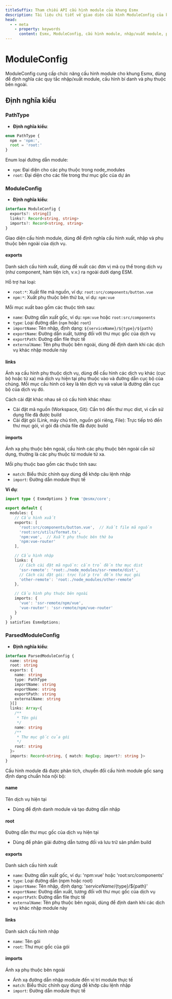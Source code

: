 ```yaml
---
titleSuffix: Tham chiếu API cấu hình module của khung Esmx
description: Tài liệu chi tiết về giao diện cấu hình ModuleConfig của khung Esmx, bao gồm các quy tắc nhập/xuất module, cấu hình bí danh và quản lý phụ thuộc bên ngoài, giúp nhà phát triển hiểu sâu về hệ thống module hóa của khung.
head:
  - - meta
    - property: keywords
      content: Esmx, ModuleConfig, cấu hình module, nhập/xuất module, phụ thuộc bên ngoài, cấu hình bí danh, quản lý phụ thuộc, khung ứng dụng web
---
```


# ModuleConfig

ModuleConfig cung cấp chức năng cấu hình module cho khung Esmx, dùng để định nghĩa các quy tắc nhập/xuất module, cấu hình bí danh và phụ thuộc bên ngoài.

## Định nghĩa kiểu

### PathType

- **Định nghĩa kiểu**:
```ts
enum PathType {
  npm = 'npm:', 
  root = 'root:'
}
```

Enum loại đường dẫn module:
- `npm`: Đại diện cho các phụ thuộc trong node_modules
- `root`: Đại diện cho các file trong thư mục gốc của dự án

### ModuleConfig

- **Định nghĩa kiểu**:
```ts
interface ModuleConfig {
  exports?: string[]
  links?: Record<string, string>
  imports?: Record<string, string>
}
```

Giao diện cấu hình module, dùng để định nghĩa cấu hình xuất, nhập và phụ thuộc bên ngoài của dịch vụ.

#### exports

Danh sách cấu hình xuất, dùng để xuất các đơn vị mã cụ thể trong dịch vụ (như component, hàm tiện ích, v.v.) ra ngoài dưới dạng ESM.

Hỗ trợ hai loại:
- `root:*`: Xuất file mã nguồn, ví dụ: `root:src/components/button.vue`
- `npm:*`: Xuất phụ thuộc bên thứ ba, ví dụ: `npm:vue`

Mỗi mục xuất bao gồm các thuộc tính sau:
- `name`: Đường dẫn xuất gốc, ví dụ: `npm:vue` hoặc `root:src/components`
- `type`: Loại đường dẫn (`npm` hoặc `root`)
- `importName`: Tên nhập, định dạng: `${serviceName}/${type}/${path}`
- `exportName`: Đường dẫn xuất, tương đối với thư mục gốc của dịch vụ
- `exportPath`: Đường dẫn file thực tế
- `externalName`: Tên phụ thuộc bên ngoài, dùng để định danh khi các dịch vụ khác nhập module này

#### links

Ánh xạ cấu hình phụ thuộc dịch vụ, dùng để cấu hình các dịch vụ khác (cục bộ hoặc từ xa) mà dịch vụ hiện tại phụ thuộc vào và đường dẫn cục bộ của chúng. Mỗi mục cấu hình có key là tên dịch vụ và value là đường dẫn cục bộ của dịch vụ đó.

Cách cài đặt khác nhau sẽ có cấu hình khác nhau:
- Cài đặt mã nguồn (Workspace, Git): Cần trỏ đến thư mục dist, vì cần sử dụng file đã được build
- Cài đặt gói (Link, máy chủ tĩnh, nguồn gói riêng, File): Trực tiếp trỏ đến thư mục gói, vì gói đã chứa file đã được build

#### imports

Ánh xạ phụ thuộc bên ngoài, cấu hình các phụ thuộc bên ngoài cần sử dụng, thường là các phụ thuộc từ module từ xa.

Mỗi phụ thuộc bao gồm các thuộc tính sau:
- `match`: Biểu thức chính quy dùng để khớp câu lệnh nhập
- `import`: Đường dẫn module thực tế

**Ví dụ**:
```ts title="entry.node.ts"
import type { EsmxOptions } from '@esmx/core';

export default {
  modules: {
    // Cấu hình xuất
    exports: [
      'root:src/components/button.vue',  // Xuất file mã nguồn
      'root:src/utils/format.ts',
      'npm:vue',  // Xuất phụ thuộc bên thứ ba
      'npm:vue-router'
    ],

    // Cấu hình nhập
    links: {
      // Cách cài đặt mã nguồn: cần trỏ đến thư mục dist
      'ssr-remote': 'root:./node_modules/ssr-remote/dist',
      // Cách cài đặt gói: trực tiếp trỏ đến thư mục gói
      'other-remote': 'root:./node_modules/other-remote'
    },

    // Cấu hình phụ thuộc bên ngoài
    imports: {
      'vue': 'ssr-remote/npm/vue',
      'vue-router': 'ssr-remote/npm/vue-router'
    }
  }
} satisfies EsmxOptions;
```

### ParsedModuleConfig

- **Định nghĩa kiểu**:
```ts
interface ParsedModuleConfig {
  name: string
  root: string
  exports: {
    name: string
    type: PathType
    importName: string
    exportName: string
    exportPath: string
    externalName: string
  }[]
  links: Array<{
    /**
     * Tên gói
     */
    name: string
    /**
     * Thư mục gốc của gói
     */
    root: string
  }>
  imports: Record<string, { match: RegExp; import?: string }>
}
```

Cấu hình module đã được phân tích, chuyển đổi cấu hình module gốc sang định dạng chuẩn hóa nội bộ:

#### name
Tên dịch vụ hiện tại
- Dùng để định danh module và tạo đường dẫn nhập

#### root
Đường dẫn thư mục gốc của dịch vụ hiện tại
- Dùng để phân giải đường dẫn tương đối và lưu trữ sản phẩm build

#### exports
Danh sách cấu hình xuất
- `name`: Đường dẫn xuất gốc, ví dụ: 'npm:vue' hoặc 'root:src/components'
- `type`: Loại đường dẫn (npm hoặc root)
- `importName`: Tên nhập, định dạng: '${serviceName}/${type}/${path}'
- `exportName`: Đường dẫn xuất, tương đối với thư mục gốc của dịch vụ
- `exportPath`: Đường dẫn file thực tế
- `externalName`: Tên phụ thuộc bên ngoài, dùng để định danh khi các dịch vụ khác nhập module này

#### links
Danh sách cấu hình nhập
- `name`: Tên gói
- `root`: Thư mục gốc của gói

#### imports
Ánh xạ phụ thuộc bên ngoài
- Ánh xạ đường dẫn nhập module đến vị trí module thực tế
- `match`: Biểu thức chính quy dùng để khớp câu lệnh nhập
- `import`: Đường dẫn module thực tế